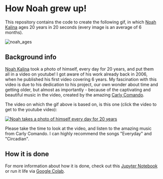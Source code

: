 # How Noah grew up!

This repository contains the code to create the following gif, in which [Noah Kalina](http://www.noahkalina.com/) ages 20 years in 20 seconds (every image is an average of 6 months).

![noah_ages](noah_average.gif)

## Background info

[Noah Kalina](http://www.noahkalina.com/) took a photo of himself, every day for 20 years, and put them all in a video on youtube! I got aware of his work already back in 2006, when he published his first video covering 6 years. My fascination with this video is due to his dedication to his project, our own wonder about time and getting older, but almost as importantly - because of the captivating and beautiful music in the video, created by the amazing [Carly Comando](http://www.carlycomandomusic.com/).

The video on which the gif above is based on, is this one (click the video to get to the youtube video):

[![Noah takes a photo of himself every day for 20 years](http://img.youtube.com/vi/wAIZ36GI4p8/0.jpg)](http://www.youtube.com/watch?v=wAIZ36GI4p8)

Please take the time to look at the video, and listen to the amazing music from Carly Comando. I can highly recommend the songs "Everyday" and "Circadian".

## How it is done

For more information about how it is done, check out this [Jupyter Notebook](https://nbviewer.jupyter.org/github/miykael/noah_ages/blob/master/noah_ages.ipynb) or run it life via [Google Colab](https://colab.research.google.com/github/miykael/noah_ages/blob/master/noah_ages.ipynb).
